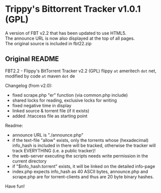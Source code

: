 # Trippy's Bittorrent Tracker v1.0.1 (GPL)

A version of FBT v2.2 that has been updated to use HTML5.  
The announce URL is now also displayed at the top of all pages.  
The original source is included in fbt22.zip  

## Original README
FBT2.2 - Flippy's BitTorrent Tracker v2.2 (GPL)
flippy `at` ameritech `dot` net, modified by code `at` maven `dot` de

Changelog (from v2.0):
- fixed scrape.php "er" function (via common.php include)
- shared locks for reading, exclusive locks for writing
- fixed negative time in display
- linked source & torrent file (if it exists)
- added .htaccess file as starting point

Readme:
- announce URL is "./announce.php"
- if the text-file "allow" exists, only the torrents whose (hexadecimal)
  info_hash is included in there will be tracked, otherwise the tracker
  will track EVERYTHING (i.e. a public tracker)!
- the web-server executing the scripts needs write permission in the
  current directory
- if "$info_hash.torrent" exists, it will be linked on the detailed info-page
- index.php expects info_hash as 40 ASCII bytes, announce.php and scrape.php
  are for torrent-clients and thus are 20 byte binary hashes.

Have fun!
